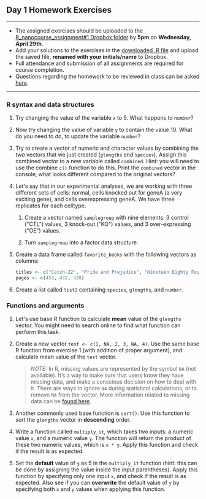 ## Day 1 Homework Exercises

***
- The assigned exercises should be uploaded to the [R_nanocourse_assignment#1 Dropbox folder](https://www.dropbox.com/request/mCrMcxx6WM9NPTBBirsW) by **5pm** on **Wednesday, April 29th**.
- Add your solutions to the exercises in the [downloaded .R file](https://github.com/hbctraining/Intro-to-R-flipped/blob/master/homework/day1_hw_exercises.R) and upload the saved file, **renamed with your initials/name** to Dropbox.
- Full attendance and submission of all assignments are required for course completion.
- Questions regarding the homework to be reviewed in class can be asked [here](https://pollev.com/discourses/uCqzZCBo9jQqdM3B9j5T1/respond).
***

### R syntax and data structures

1. Try changing the value of the variable `x` to 5. What happens to `number`?

2. Now try changing the value of variable `y` to contain the value 10. What do you need to do, to update the variable `number`?

3. Try to create a vector of numeric and character values by combining the two vectors that we just created (`glengths` and `species`). Assign this combined vector to a new variable called `combined`. Hint: you will need to use the combine `c()` function to do this. Print the `combined` vector in the console, what looks different compared to the original vectors?

4. Let's say that in our experimental analyses, we are working with three different sets of cells: normal, cells knocked out for geneA (a very exciting gene), and cells overexpressing geneA. We have three replicates for each celltype.

    1. Create a vector named `samplegroup` with nine elements: 3 control ("CTL") values, 3 knock-out ("KO") values, and 3 over-expressing ("OE") values.

    1. Turn `samplegroup` into a factor data structure.

5. Create a data frame called `favorite_books` with the following vectors as columns:

     ```r
     titles <- c("Catch-22", "Pride and Prejudice", "Nineteen Eighty Four")
     pages <- c(453, 432, 328)
     ```
  
6. Create a list called `list2` containing `species`, `glengths`, and `number`.

### Functions and arguments

1. Let's use base R function to calculate **mean** value of the `glengths` vector. You might need to search online to find what function can perform this task.

2. Create a new vector `test <- c(1, NA, 2, 3, NA, 4)`. Use the same base R function from exercise 1 (with addition of proper argument), and calculate mean value of the `test` vector.
	> *NOTE:* In R, missing values are represented by the symbol `NA` (not available). It’s a way to make sure that users know they have missing data, and make a conscious decision on how to deal with it. There are ways to ignore `NA` during statistical calculations, or to remove `NA` from the vector. More information related to missing data can be [found here](https://www.statmethods.net/input/missingdata.html).

3. Another commonly used base function is `sort()`. Use this function to sort the `glengths` vector in **descending** order.

4. Write a function called `multiply_it`, which takes two inputs: a numeric value `x`, and a numeric value `y`. The function will return the product of these two numeric values, which is `x * y`. Apply this function and check if the result is as expected.

5. Set the **default** value of `y` as 5 in the `multiply_it` function (hint: this can be done by assigning the value inside the input parentheses). Apply this function by specifying only one input `x`, and check if the result is as expected. Also see if you can **overwrite** the default value of `y` by specifying both `x` and `y` values when applying this function.
